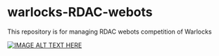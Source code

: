 # warlocks-RDAC-webots
This repository is for managing RDAC webots competition of Warlocks 

[![IMAGE ALT TEXT HERE](https://img.youtube.com/vi/l3N4eRDOdAY/0.jpg)](https://www.youtube.com/watch?v=l3N4eRDOdAY)
